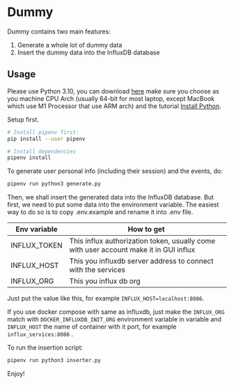 # Dummy

Dummy contains two main features:
1. Generate a whole lot of dummy data
2. Insert the dummy data into the InfluxDB database

## Usage

Please use Python 3.10, you can download [here](https://www.python.org/downloads/release/python-3101/) make sure you choose as you machine CPU Arch (usually 64-bit for most laptop, except MacBook which use M1 Processor that use ARM arch) and the tutorial [Install Python](https://gadiskoding.my.id/install-python-di-komputer-dan-android.html).

Setup first.

```sh
# Install pipenv first:
pip install --user pipenv

# Install dependencies
pipenv install
```

To generate user personal info (including their session) and the events, do:
```sh
pipenv run python3 generate.py
```

Then, we shall insert the generated data into the InfluxDB database. But first,
we need to put some data into the environment variable. The easiest way to do
so is to copy .env.example and rename it into .env file.

| Env variable | How to get |
|--|--|
| INFLUX_TOKEN | This influx authorization token, usually come with user account make it in GUI influx |
| INFLUX_HOST | This you influxdb server address to connect with the services |
| INFLUX_ORG | This you influx db org |

Just put the value like this, for example `INFLUX_HOST=localhost:8086`.

If you use docker compose with same as influxdb, just make the `INFLUX_ORG` match with `DOCKER_INFLUXDB_INIT_ORG` environment variable in variable and `INFLUX_HOST` the name of container with it port, for example `influx_services:8086` .

To run the insertion script:

```sh
pipenv run python3 inserter.py
```

Enjoy!

